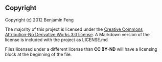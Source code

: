 Copyright
---------
Copyright (c) 2012 Benjamin Feng

The majority of this project is licensed under the
[Creative Commons Attribution-No Derivative Works 3.0 license](http://creativecommons.org/licenses/by-nd/3.0/).
A Markdown version of the license is included with the project as LICENSE.md

Files licensed under a different license than **CC BY-ND** will have a licensing
block at the beginning of the file.
